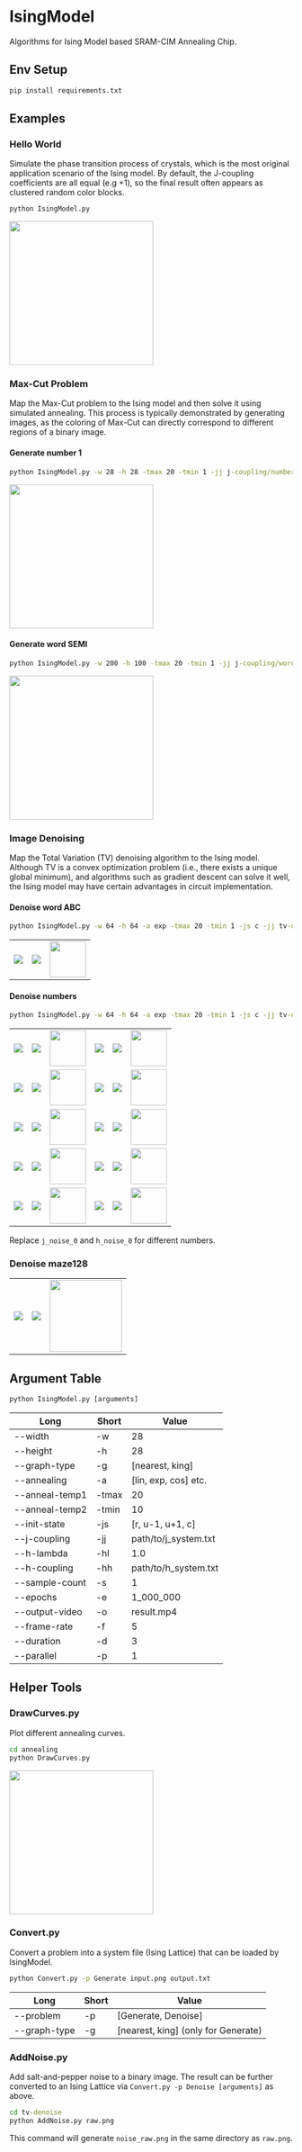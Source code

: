 # IsingModel

Algorithms for Ising Model based SRAM-CIM Annealing Chip.

## Env Setup

```bat
pip install requirements.txt
```

## Examples

### Hello World

Simulate the phase transition process of crystals, which is the most original application scenario of the Ising model. By default, the J-coupling coefficients are all equal (e.g +1), so the final result often appears as clustered random color blocks.

```bat
python IsingModel.py
```

<img src="https://media.githubusercontent.com/media/yiyaowen/IsingModel/refs/heads/main/examples/hello_world.gif" height=256/>

### Max-Cut Problem

Map the Max-Cut problem to the Ising model and then solve it using simulated annealing. This process is typically demonstrated by generating images, as the coloring of Max-Cut can directly correspond to different regions of a binary image.

#### Generate number 1

```bat
python IsingModel.py -w 28 -h 28 -tmax 20 -tmin 1 -jj j-coupling/number_1.txt
```

<img src="https://media.githubusercontent.com/media/yiyaowen/IsingModel/refs/heads/main/examples/gen_num_1.gif" height=256/>

#### Generate word SEMI

```bat
python IsingModel.py -w 200 -h 100 -tmax 20 -tmin 1 -jj j-coupling/word_SEMI.txt -e 50_000_000
```

<img src="https://media.githubusercontent.com/media/yiyaowen/IsingModel/refs/heads/main/examples/gen_word_SEMI.gif" height=256/>

### Image Denoising

Map the Total Variation (TV) denoising algorithm to the Ising model. Although TV is a convex optimization problem (i.e., there exists a unique global minimum), and algorithms such as gradient descent can solve it well, the Ising model may have certain advantages in circuit implementation.

#### Denoise word ABC

```bat
python IsingModel.py -w 64 -h 64 -a exp -tmax 20 -tmin 1 -js c -jj tv-denoise/ABC/j_noise_ABC.txt -hl 8.0 -hh tv-denoise/ABC/h_noise_ABC.txt
```

<table><tr>
<td><img src="https://media.githubusercontent.com/media/yiyaowen/IsingModel/refs/heads/main/tv-denoise/ABC/ABC.png"/></td>
<td><img src="https://media.githubusercontent.com/media/yiyaowen/IsingModel/refs/heads/main/tv-denoise/ABC/noise_ABC.png"/></td>
<td><img src="https://media.githubusercontent.com/media/yiyaowen/IsingModel/refs/heads/main/examples/tv_word_ABC.gif" height=64/></td>
</tr></table>

#### Denoise numbers

```bat
python IsingModel.py -w 64 -h 64 -a exp -tmax 20 -tmin 1 -js c -jj tv-denoise/numbers/system/j_noise_0.txt -hl 8.0 -hh tv-denoise/numbers/system/h_noise_0.txt
```

<table><tr>
<td><img src="https://media.githubusercontent.com/media/yiyaowen/IsingModel/refs/heads/main/tv-denoise/numbers/rawpng/0.png"/></td>
<td><img src="https://media.githubusercontent.com/media/yiyaowen/IsingModel/refs/heads/main/tv-denoise/numbers/noise/noise_0.png"/></td>
<td><img src="https://media.githubusercontent.com/media/yiyaowen/IsingModel/refs/heads/main/examples/denoise_numbers/tv_num_0.gif" height=64/></td>
<td><img src="https://media.githubusercontent.com/media/yiyaowen/IsingModel/refs/heads/main/tv-denoise/numbers/rawpng/1.png"/></td>
<td><img src="https://media.githubusercontent.com/media/yiyaowen/IsingModel/refs/heads/main/tv-denoise/numbers/noise/noise_1.png"/></td>
<td><img src="https://media.githubusercontent.com/media/yiyaowen/IsingModel/refs/heads/main/examples/denoise_numbers/tv_num_1.gif" height=64/></td>
</tr><tr>
<td><img src="https://media.githubusercontent.com/media/yiyaowen/IsingModel/refs/heads/main/tv-denoise/numbers/rawpng/2.png"/></td>
<td><img src="https://media.githubusercontent.com/media/yiyaowen/IsingModel/refs/heads/main/tv-denoise/numbers/noise/noise_2.png"/></td>
<td><img src="https://media.githubusercontent.com/media/yiyaowen/IsingModel/refs/heads/main/examples/denoise_numbers/tv_num_2.gif" height=64/></td>
<td><img src="https://media.githubusercontent.com/media/yiyaowen/IsingModel/refs/heads/main/tv-denoise/numbers/rawpng/3.png"/></td>
<td><img src="https://media.githubusercontent.com/media/yiyaowen/IsingModel/refs/heads/main/tv-denoise/numbers/noise/noise_3.png"/></td>
<td><img src="https://media.githubusercontent.com/media/yiyaowen/IsingModel/refs/heads/main/examples/denoise_numbers/tv_num_3.gif" height=64/></td>
</tr><tr>
<td><img src="https://media.githubusercontent.com/media/yiyaowen/IsingModel/refs/heads/main/tv-denoise/numbers/rawpng/4.png"/></td>
<td><img src="https://media.githubusercontent.com/media/yiyaowen/IsingModel/refs/heads/main/tv-denoise/numbers/noise/noise_4.png"/></td>
<td><img src="https://media.githubusercontent.com/media/yiyaowen/IsingModel/refs/heads/main/examples/denoise_numbers/tv_num_4.gif" height=64/></td>
<td><img src="https://media.githubusercontent.com/media/yiyaowen/IsingModel/refs/heads/main/tv-denoise/numbers/rawpng/5.png"/></td>
<td><img src="https://media.githubusercontent.com/media/yiyaowen/IsingModel/refs/heads/main/tv-denoise/numbers/noise/noise_5.png"/></td>
<td><img src="https://media.githubusercontent.com/media/yiyaowen/IsingModel/refs/heads/main/examples/denoise_numbers/tv_num_5.gif" height=64/></td>
</tr><tr>
<td><img src="https://media.githubusercontent.com/media/yiyaowen/IsingModel/refs/heads/main/tv-denoise/numbers/rawpng/6.png"/></td>
<td><img src="https://media.githubusercontent.com/media/yiyaowen/IsingModel/refs/heads/main/tv-denoise/numbers/noise/noise_6.png"/></td>
<td><img src="https://media.githubusercontent.com/media/yiyaowen/IsingModel/refs/heads/main/examples/denoise_numbers/tv_num_6.gif" height=64/></td>
<td><img src="https://media.githubusercontent.com/media/yiyaowen/IsingModel/refs/heads/main/tv-denoise/numbers/rawpng/7.png"/></td>
<td><img src="https://media.githubusercontent.com/media/yiyaowen/IsingModel/refs/heads/main/tv-denoise/numbers/noise/noise_7.png"/></td>
<td><img src="https://media.githubusercontent.com/media/yiyaowen/IsingModel/refs/heads/main/examples/denoise_numbers/tv_num_7.gif" height=64/></td>
</tr><tr>
<td><img src="https://media.githubusercontent.com/media/yiyaowen/IsingModel/refs/heads/main/tv-denoise/numbers/rawpng/8.png"/></td>
<td><img src="https://media.githubusercontent.com/media/yiyaowen/IsingModel/refs/heads/main/tv-denoise/numbers/noise/noise_8.png"/></td>
<td><img src="https://media.githubusercontent.com/media/yiyaowen/IsingModel/refs/heads/main/examples/denoise_numbers/tv_num_8.gif" height=64/></td>
<td><img src="https://media.githubusercontent.com/media/yiyaowen/IsingModel/refs/heads/main/tv-denoise/numbers/rawpng/9.png"/></td>
<td><img src="https://media.githubusercontent.com/media/yiyaowen/IsingModel/refs/heads/main/tv-denoise/numbers/noise/noise_9.png"/></td>
<td><img src="https://media.githubusercontent.com/media/yiyaowen/IsingModel/refs/heads/main/examples/denoise_numbers/tv_num_9.gif" height=64/></td>
</tr></table>

Replace `j_noise_0` and `h_noise_0` for different numbers.

### Denoise maze128

<table><tr>
<td><img src="https://media.githubusercontent.com/media/yiyaowen/IsingModel/refs/heads/main/tv-denoise/maze128/maze128.png"/></td>
<td><img src="https://media.githubusercontent.com/media/yiyaowen/IsingModel/refs/heads/main/tv-denoise/maze128/noise_maze128.png"/></td>
<td><img src="https://media.githubusercontent.com/media/yiyaowen/IsingModel/refs/heads/main/examples/tv_maze128.gif" height=128/></td>
</tr></table>

## Argument Table

```bat
python IsingModel.py [arguments]
```

| Long           | Short | Value                |
|----------------|-------|----------------------|
| --width        | -w    | 28                   |
| --height       | -h    | 28                   |
| --graph-type   | -g    | [nearest, king]      |
| --annealing    | -a    | [lin, exp, cos] etc. |
| --anneal-temp1 | -tmax | 20                   |
| --anneal-temp2 | -tmin | 10                   |
| --init-state   | -js   | [r, u-1, u+1, c]     |
| --j-coupling   | -jj   | path/to/j_system.txt |
| --h-lambda     | -hl   | 1.0                  |
| --h-coupling   | -hh   | path/to/h_system.txt |
| --sample-count | -s    | 1                    |
| --epochs       | -e    | 1_000_000            |
| --output-video | -o    | result.mp4           |
| --frame-rate   | -f    | 5                    |
| --duration     | -d    | 3                    |
| --parallel     | -p    | 1                    |

## Helper Tools

### DrawCurves.py

Plot different annealing curves.

```bat
cd annealing
python DrawCurves.py
```

<img src="https://media.githubusercontent.com/media/yiyaowen/IsingModel/refs/heads/main/annealing/curves.png" height=256/>

### Convert.py

Convert a problem into a system file (Ising Lattice) that can be loaded by IsingModel.

```bat
python Convert.py -p Generate input.png output.txt
```

| Long         | Short | Value                               |
|--------------|-------|-------------------------------------|
| --problem    | -p    | [Generate, Denoise]                 |
| --graph-type | -g    | [nearest, king] (only for Generate) |

### AddNoise.py

Add salt-and-pepper noise to a binary image. The result can be further converted to an Ising Lattice via `Convert.py -p Denoise [arguments]` as above.

```bat
cd tv-denoise
python AddNoise.py raw.png
```

This command will generate `noise_raw.png` in the same directory as `raw.png`.

